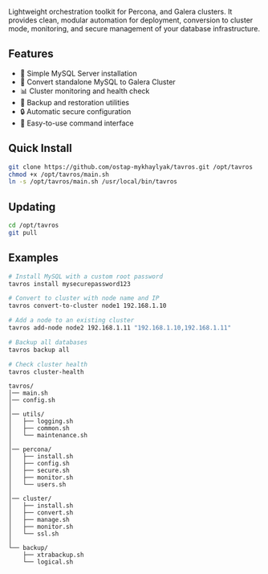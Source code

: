 Lightweight orchestration toolkit for Percona, and Galera clusters. It provides clean, modular automation for deployment, conversion to cluster mode, monitoring, and secure management of your database infrastructure.

## Features
* 🚀 Simple MySQL Server installation
* 🔄 Convert standalone MySQL to Galera Cluster
* 📊 Cluster monitoring and health check
* 💾 Backup and restoration utilities
* 🔒 Automatic secure configuration
* 🎯 Easy-to-use command interface

## Quick Install
```bash
git clone https://github.com/ostap-mykhaylyak/tavros.git /opt/tavros
chmod +x /opt/tavros/main.sh
ln -s /opt/tavros/main.sh /usr/local/bin/tavros
```

## Updating
```bash
cd /opt/tavros
git pull
```

## Examples
```bash
# Install MySQL with a custom root password
tavros install mysecurepassword123

# Convert to cluster with node name and IP
tavros convert-to-cluster node1 192.168.1.10

# Add a node to an existing cluster
tavros add-node node2 192.168.1.11 "192.168.1.10,192.168.1.11"

# Backup all databases
tavros backup all

# Check cluster health
tavros cluster-health
```

```
tavros/
│── main.sh
│── config.sh
│
│── utils/
│   ├── logging.sh
│   ├── common.sh
│   └── maintenance.sh
│
│── percona/
│   ├── install.sh
│   ├── config.sh
│   ├── secure.sh
│   ├── monitor.sh
│   └── users.sh
│
│── cluster/
│   ├── install.sh
│   ├── convert.sh
│   ├── manage.sh
│   ├── monitor.sh
│   └── ssl.sh
│
└── backup/
    ├── xtrabackup.sh
    └── logical.sh
```
